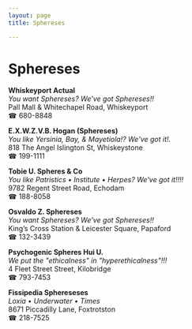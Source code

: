 ```yaml
---
layout: page 
title: Sphereses

---
```



# Sphereses


 **Whiskeyport Actual**  
_You want Sphereses? We've got Sphereses!!_  
Pall Mall & Whitechapel Road, Whiskeyport  
☎ 680-8848

**E.X.W.Z.V.B. Hogan (Sphereses)**  
_You like Yersinia, Bay, & Mayetiola!? We've got it!._  
818 The Angel Islington St, Whiskeystone  
☎ 199-1111

**Tobie U. Spheres & Co**  
_You like Patristics • Institute • Herpes? We've got it!!!!_  
9782 Regent Street Road, Echodam  
☎ 188-8058

**Osvaldo Z. Sphereses**  
_You want Sphereses? We've got Sphereses!!_  
King’s Cross Station & Leicester Square, Papaford  
☎ 132-3439

**Psychogenic Spheres Hui U.**  
_We put the "ethicalness" in "hyperethicalness"!!!_  
4 Fleet Street Street, Kilobridge  
☎ 793-7453

**Fissipedia Sphereseses**  
_Loxia • Underwater • Times_  
8671 Piccadilly Lane, Foxtrotston  
☎ 218-7525

